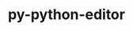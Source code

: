 ---
title: "py-python-editor"
layout: cache
categories: [package, develop]
meta: {"versions": ["1.0.4"], "compilers": ["apple-clang@=14.0.0", "apple-clang@=14.0.3", "gcc@=11.1.0", "gcc@=11.3.0"], "oss": ["ubuntu20.04", "ubuntu22.04", "ventura"], "platforms": ["darwin", "linux"], "targets": ["aarch64", "ppc64le", "x86_64_v3"], "stacks": ["e4s", "e4s-power", "ml-darwin-aarch64-mps", "ml-linux-x86_64-cpu", "ml-linux-x86_64-cuda", "root"], "num_specs": 28, "num_specs_by_stack": {"ml-darwin-aarch64-mps": 8, "root": 28, "e4s-power": 7, "e4s": 6, "ml-linux-x86_64-cpu": 7, "ml-linux-x86_64-cuda": 7}}
spec_details: [{"hash": "ttcsjxwb5z6iwiqdwhi2ev5crjoas7vm", "compiler": "apple-clang@=14.0.0", "versions": ["1.0.4"], "os": "ventura", "platform": "darwin", "target": "aarch64", "variants": ["build_system=python_pip"], "stacks": ["ml-darwin-aarch64-mps", "root"], "size": "-", "tarball": "https://binaries.spack.io/develop/build_cache/darwin-ventura-aarch64/apple-clang-14.0.0/py-python-editor-1.0.4/darwin-ventura-aarch64-apple-clang-14.0.0-py-python-editor-1.0.4-ttcsjxwb5z6iwiqdwhi2ev5crjoas7vm.spack"}, {"hash": "k65qvwg5zsjoqstrnwevne3a7ycvm2bk", "compiler": "apple-clang@=14.0.0", "versions": ["1.0.4"], "os": "ventura", "platform": "darwin", "target": "aarch64", "variants": ["build_system=python_pip"], "stacks": ["ml-darwin-aarch64-mps", "root"], "size": "-", "tarball": "https://binaries.spack.io/develop/build_cache/darwin-ventura-aarch64/apple-clang-14.0.0/py-python-editor-1.0.4/darwin-ventura-aarch64-apple-clang-14.0.0-py-python-editor-1.0.4-k65qvwg5zsjoqstrnwevne3a7ycvm2bk.spack"}, {"hash": "unfzbjpjc3oihg6is7xe76tzimu5qlqg", "compiler": "apple-clang@=14.0.0", "versions": ["1.0.4"], "os": "ventura", "platform": "darwin", "target": "aarch64", "variants": ["build_system=python_pip"], "stacks": ["ml-darwin-aarch64-mps", "root"], "size": "-", "tarball": "https://binaries.spack.io/develop/build_cache/darwin-ventura-aarch64/apple-clang-14.0.0/py-python-editor-1.0.4/darwin-ventura-aarch64-apple-clang-14.0.0-py-python-editor-1.0.4-unfzbjpjc3oihg6is7xe76tzimu5qlqg.spack"}, {"hash": "s677k576adxvngeisdzxmmnetb4k76da", "compiler": "apple-clang@=14.0.0", "versions": ["1.0.4"], "os": "ventura", "platform": "darwin", "target": "aarch64", "variants": ["build_system=python_pip"], "stacks": ["ml-darwin-aarch64-mps", "root"], "size": "-", "tarball": "https://binaries.spack.io/develop/build_cache/darwin-ventura-aarch64/apple-clang-14.0.0/py-python-editor-1.0.4/darwin-ventura-aarch64-apple-clang-14.0.0-py-python-editor-1.0.4-s677k576adxvngeisdzxmmnetb4k76da.spack"}, {"hash": "7d2lspywobsu2uso7akxi54fqb3ggbzz", "compiler": "apple-clang@=14.0.0", "versions": ["1.0.4"], "os": "ventura", "platform": "darwin", "target": "aarch64", "variants": ["build_system=python_pip"], "stacks": ["ml-darwin-aarch64-mps", "root"], "size": "-", "tarball": "https://binaries.spack.io/develop/build_cache/darwin-ventura-aarch64/apple-clang-14.0.0/py-python-editor-1.0.4/darwin-ventura-aarch64-apple-clang-14.0.0-py-python-editor-1.0.4-7d2lspywobsu2uso7akxi54fqb3ggbzz.spack"}, {"hash": "jromuq6ivlshhulnz3boggdapfyx2z25", "compiler": "apple-clang@=14.0.0", "versions": ["1.0.4"], "os": "ventura", "platform": "darwin", "target": "aarch64", "variants": ["build_system=python_pip"], "stacks": ["ml-darwin-aarch64-mps", "root"], "size": "-", "tarball": "https://binaries.spack.io/develop/build_cache/darwin-ventura-aarch64/apple-clang-14.0.0/py-python-editor-1.0.4/darwin-ventura-aarch64-apple-clang-14.0.0-py-python-editor-1.0.4-jromuq6ivlshhulnz3boggdapfyx2z25.spack"}, {"hash": "wdoge3ukamomfbyxu47pecs2qkwaz6tr", "compiler": "apple-clang@=14.0.3", "versions": ["1.0.4"], "os": "ventura", "platform": "darwin", "target": "aarch64", "variants": ["build_system=python_pip"], "stacks": ["ml-darwin-aarch64-mps", "root"], "size": "-", "tarball": "https://binaries.spack.io/develop/build_cache/darwin-ventura-aarch64/apple-clang-14.0.3/py-python-editor-1.0.4/darwin-ventura-aarch64-apple-clang-14.0.3-py-python-editor-1.0.4-wdoge3ukamomfbyxu47pecs2qkwaz6tr.spack"}, {"hash": "fmie23rys54wi6tmgmixxr3qqnd3f6tc", "compiler": "apple-clang@=14.0.3", "versions": ["1.0.4"], "os": "ventura", "platform": "darwin", "target": "aarch64", "variants": ["build_system=python_pip"], "stacks": ["ml-darwin-aarch64-mps", "root"], "size": "-", "tarball": "https://binaries.spack.io/develop/build_cache/darwin-ventura-aarch64/apple-clang-14.0.3/py-python-editor-1.0.4/darwin-ventura-aarch64-apple-clang-14.0.3-py-python-editor-1.0.4-fmie23rys54wi6tmgmixxr3qqnd3f6tc.spack"}, {"hash": "etcnzunoxyqhkxowzoa3ehjok2wheuul", "compiler": "gcc@=11.1.0", "versions": ["1.0.4"], "os": "ubuntu20.04", "platform": "linux", "target": "ppc64le", "variants": ["build_system=python_pip"], "stacks": ["e4s-power", "root"], "size": "-", "tarball": "https://binaries.spack.io/develop/build_cache/linux-ubuntu20.04-ppc64le/gcc-11.1.0/py-python-editor-1.0.4/linux-ubuntu20.04-ppc64le-gcc-11.1.0-py-python-editor-1.0.4-etcnzunoxyqhkxowzoa3ehjok2wheuul.spack"}, {"hash": "53b747fizwhtx5nwvpgvrewryf7fagyb", "compiler": "gcc@=11.1.0", "versions": ["1.0.4"], "os": "ubuntu20.04", "platform": "linux", "target": "ppc64le", "variants": ["build_system=python_pip"], "stacks": ["e4s-power", "root"], "size": "-", "tarball": "https://binaries.spack.io/develop/build_cache/linux-ubuntu20.04-ppc64le/gcc-11.1.0/py-python-editor-1.0.4/linux-ubuntu20.04-ppc64le-gcc-11.1.0-py-python-editor-1.0.4-53b747fizwhtx5nwvpgvrewryf7fagyb.spack"}, {"hash": "o5pbiqevy3ukprorbsymbcesgpa4vu6d", "compiler": "gcc@=11.1.0", "versions": ["1.0.4"], "os": "ubuntu20.04", "platform": "linux", "target": "ppc64le", "variants": ["build_system=python_pip"], "stacks": ["e4s-power", "root"], "size": "-", "tarball": "https://binaries.spack.io/develop/build_cache/linux-ubuntu20.04-ppc64le/gcc-11.1.0/py-python-editor-1.0.4/linux-ubuntu20.04-ppc64le-gcc-11.1.0-py-python-editor-1.0.4-o5pbiqevy3ukprorbsymbcesgpa4vu6d.spack"}, {"hash": "2ksut5ffzapohwvyjivhlot4krgo7l54", "compiler": "gcc@=11.1.0", "versions": ["1.0.4"], "os": "ubuntu20.04", "platform": "linux", "target": "ppc64le", "variants": ["build_system=python_pip"], "stacks": ["e4s-power", "root"], "size": "-", "tarball": "https://binaries.spack.io/develop/build_cache/linux-ubuntu20.04-ppc64le/gcc-11.1.0/py-python-editor-1.0.4/linux-ubuntu20.04-ppc64le-gcc-11.1.0-py-python-editor-1.0.4-2ksut5ffzapohwvyjivhlot4krgo7l54.spack"}, {"hash": "hdeneyltvychqpnwe7hxm4lt6eafgvab", "compiler": "gcc@=11.1.0", "versions": ["1.0.4"], "os": "ubuntu20.04", "platform": "linux", "target": "ppc64le", "variants": ["build_system=python_pip"], "stacks": ["e4s-power", "root"], "size": "-", "tarball": "https://binaries.spack.io/develop/build_cache/linux-ubuntu20.04-ppc64le/gcc-11.1.0/py-python-editor-1.0.4/linux-ubuntu20.04-ppc64le-gcc-11.1.0-py-python-editor-1.0.4-hdeneyltvychqpnwe7hxm4lt6eafgvab.spack"}, {"hash": "go2nf26kfd7oscgriqldlzcrpbzgum7g", "compiler": "gcc@=11.1.0", "versions": ["1.0.4"], "os": "ubuntu20.04", "platform": "linux", "target": "ppc64le", "variants": ["build_system=python_pip"], "stacks": ["e4s-power", "root"], "size": "-", "tarball": "https://binaries.spack.io/develop/build_cache/linux-ubuntu20.04-ppc64le/gcc-11.1.0/py-python-editor-1.0.4/linux-ubuntu20.04-ppc64le-gcc-11.1.0-py-python-editor-1.0.4-go2nf26kfd7oscgriqldlzcrpbzgum7g.spack"}, {"hash": "m4vik3gq6adp4teviljgzmqgusg2ispc", "compiler": "gcc@=11.1.0", "versions": ["1.0.4"], "os": "ubuntu20.04", "platform": "linux", "target": "ppc64le", "variants": ["build_system=python_pip"], "stacks": ["e4s-power", "root"], "size": "-", "tarball": "https://binaries.spack.io/develop/build_cache/linux-ubuntu20.04-ppc64le/gcc-11.1.0/py-python-editor-1.0.4/linux-ubuntu20.04-ppc64le-gcc-11.1.0-py-python-editor-1.0.4-m4vik3gq6adp4teviljgzmqgusg2ispc.spack"}, {"hash": "ec4xtdgu6ic5bbgwcctjt4ts4l3m6vgl", "compiler": "gcc@=11.1.0", "versions": ["1.0.4"], "os": "ubuntu20.04", "platform": "linux", "target": "x86_64_v3", "variants": ["build_system=python_pip"], "stacks": ["e4s", "root"], "size": "-", "tarball": "https://binaries.spack.io/develop/build_cache/linux-ubuntu20.04-x86_64_v3/gcc-11.1.0/py-python-editor-1.0.4/linux-ubuntu20.04-x86_64_v3-gcc-11.1.0-py-python-editor-1.0.4-ec4xtdgu6ic5bbgwcctjt4ts4l3m6vgl.spack"}, {"hash": "eenp2zr4uhwcm7kya2uqpqeb6jamysfa", "compiler": "gcc@=11.1.0", "versions": ["1.0.4"], "os": "ubuntu20.04", "platform": "linux", "target": "x86_64_v3", "variants": ["build_system=python_pip"], "stacks": ["e4s", "root"], "size": "-", "tarball": "https://binaries.spack.io/develop/build_cache/linux-ubuntu20.04-x86_64_v3/gcc-11.1.0/py-python-editor-1.0.4/linux-ubuntu20.04-x86_64_v3-gcc-11.1.0-py-python-editor-1.0.4-eenp2zr4uhwcm7kya2uqpqeb6jamysfa.spack"}, {"hash": "u46c3px34lm26film4uiqfqyfvkwcsuc", "compiler": "gcc@=11.1.0", "versions": ["1.0.4"], "os": "ubuntu20.04", "platform": "linux", "target": "x86_64_v3", "variants": ["build_system=python_pip"], "stacks": ["e4s", "root"], "size": "-", "tarball": "https://binaries.spack.io/develop/build_cache/linux-ubuntu20.04-x86_64_v3/gcc-11.1.0/py-python-editor-1.0.4/linux-ubuntu20.04-x86_64_v3-gcc-11.1.0-py-python-editor-1.0.4-u46c3px34lm26film4uiqfqyfvkwcsuc.spack"}, {"hash": "avh4ecn2ejx3fv4wawoo2smrqlrsi2nq", "compiler": "gcc@=11.1.0", "versions": ["1.0.4"], "os": "ubuntu20.04", "platform": "linux", "target": "x86_64_v3", "variants": ["build_system=python_pip"], "stacks": ["e4s", "root"], "size": "-", "tarball": "https://binaries.spack.io/develop/build_cache/linux-ubuntu20.04-x86_64_v3/gcc-11.1.0/py-python-editor-1.0.4/linux-ubuntu20.04-x86_64_v3-gcc-11.1.0-py-python-editor-1.0.4-avh4ecn2ejx3fv4wawoo2smrqlrsi2nq.spack"}, {"hash": "42nxvy6gu22lljfkuhnuuzastjh73j7n", "compiler": "gcc@=11.1.0", "versions": ["1.0.4"], "os": "ubuntu20.04", "platform": "linux", "target": "x86_64_v3", "variants": ["build_system=python_pip"], "stacks": ["e4s", "root"], "size": "-", "tarball": "https://binaries.spack.io/develop/build_cache/linux-ubuntu20.04-x86_64_v3/gcc-11.1.0/py-python-editor-1.0.4/linux-ubuntu20.04-x86_64_v3-gcc-11.1.0-py-python-editor-1.0.4-42nxvy6gu22lljfkuhnuuzastjh73j7n.spack"}, {"hash": "kcgztvi7xveaioson675znntx4sxqdmj", "compiler": "gcc@=11.1.0", "versions": ["1.0.4"], "os": "ubuntu20.04", "platform": "linux", "target": "x86_64_v3", "variants": ["build_system=python_pip"], "stacks": ["e4s", "root"], "size": "-", "tarball": "https://binaries.spack.io/develop/build_cache/linux-ubuntu20.04-x86_64_v3/gcc-11.1.0/py-python-editor-1.0.4/linux-ubuntu20.04-x86_64_v3-gcc-11.1.0-py-python-editor-1.0.4-kcgztvi7xveaioson675znntx4sxqdmj.spack"}, {"hash": "wo63jxzvfzclkdzescuevylorqguh3nz", "compiler": "gcc@=11.3.0", "versions": ["1.0.4"], "os": "ubuntu22.04", "platform": "linux", "target": "x86_64_v3", "variants": ["build_system=python_pip"], "stacks": ["ml-linux-x86_64-cpu", "root", "ml-linux-x86_64-cuda"], "size": "-", "tarball": "https://binaries.spack.io/develop/build_cache/linux-ubuntu22.04-x86_64_v3/gcc-11.3.0/py-python-editor-1.0.4/linux-ubuntu22.04-x86_64_v3-gcc-11.3.0-py-python-editor-1.0.4-wo63jxzvfzclkdzescuevylorqguh3nz.spack"}, {"hash": "cb2uivq6seng37tqrvkj6vzsroa6xgvl", "compiler": "gcc@=11.3.0", "versions": ["1.0.4"], "os": "ubuntu22.04", "platform": "linux", "target": "x86_64_v3", "variants": ["build_system=python_pip"], "stacks": ["ml-linux-x86_64-cpu", "root", "ml-linux-x86_64-cuda"], "size": "-", "tarball": "https://binaries.spack.io/develop/build_cache/linux-ubuntu22.04-x86_64_v3/gcc-11.3.0/py-python-editor-1.0.4/linux-ubuntu22.04-x86_64_v3-gcc-11.3.0-py-python-editor-1.0.4-cb2uivq6seng37tqrvkj6vzsroa6xgvl.spack"}, {"hash": "ujkjkyr7qbu7fiwhanzgkavsiso4im2r", "compiler": "gcc@=11.3.0", "versions": ["1.0.4"], "os": "ubuntu22.04", "platform": "linux", "target": "x86_64_v3", "variants": ["build_system=python_pip"], "stacks": ["ml-linux-x86_64-cpu", "root", "ml-linux-x86_64-cuda"], "size": "-", "tarball": "https://binaries.spack.io/develop/build_cache/linux-ubuntu22.04-x86_64_v3/gcc-11.3.0/py-python-editor-1.0.4/linux-ubuntu22.04-x86_64_v3-gcc-11.3.0-py-python-editor-1.0.4-ujkjkyr7qbu7fiwhanzgkavsiso4im2r.spack"}, {"hash": "yghsdwvwzcvbfl2rnstrvhjcf4q25shj", "compiler": "gcc@=11.3.0", "versions": ["1.0.4"], "os": "ubuntu22.04", "platform": "linux", "target": "x86_64_v3", "variants": ["build_system=python_pip"], "stacks": ["ml-linux-x86_64-cpu", "root", "ml-linux-x86_64-cuda"], "size": "-", "tarball": "https://binaries.spack.io/develop/build_cache/linux-ubuntu22.04-x86_64_v3/gcc-11.3.0/py-python-editor-1.0.4/linux-ubuntu22.04-x86_64_v3-gcc-11.3.0-py-python-editor-1.0.4-yghsdwvwzcvbfl2rnstrvhjcf4q25shj.spack"}, {"hash": "hg7k2xb53izkc4mlbywopfv7j7un3lm4", "compiler": "gcc@=11.3.0", "versions": ["1.0.4"], "os": "ubuntu22.04", "platform": "linux", "target": "x86_64_v3", "variants": ["build_system=python_pip"], "stacks": ["ml-linux-x86_64-cpu", "root", "ml-linux-x86_64-cuda"], "size": "-", "tarball": "https://binaries.spack.io/develop/build_cache/linux-ubuntu22.04-x86_64_v3/gcc-11.3.0/py-python-editor-1.0.4/linux-ubuntu22.04-x86_64_v3-gcc-11.3.0-py-python-editor-1.0.4-hg7k2xb53izkc4mlbywopfv7j7un3lm4.spack"}, {"hash": "tbfz4ouc62flyqgcwyj52xyv5mop47sy", "compiler": "gcc@=11.3.0", "versions": ["1.0.4"], "os": "ubuntu22.04", "platform": "linux", "target": "x86_64_v3", "variants": ["build_system=python_pip"], "stacks": ["ml-linux-x86_64-cpu", "root", "ml-linux-x86_64-cuda"], "size": "-", "tarball": "https://binaries.spack.io/develop/build_cache/linux-ubuntu22.04-x86_64_v3/gcc-11.3.0/py-python-editor-1.0.4/linux-ubuntu22.04-x86_64_v3-gcc-11.3.0-py-python-editor-1.0.4-tbfz4ouc62flyqgcwyj52xyv5mop47sy.spack"}, {"hash": "octserkjnkgk2ztb3bwj6e5acs52mvag", "compiler": "gcc@=11.3.0", "versions": ["1.0.4"], "os": "ubuntu22.04", "platform": "linux", "target": "x86_64_v3", "variants": ["build_system=python_pip"], "stacks": ["ml-linux-x86_64-cpu", "root", "ml-linux-x86_64-cuda"], "size": "-", "tarball": "https://binaries.spack.io/develop/build_cache/linux-ubuntu22.04-x86_64_v3/gcc-11.3.0/py-python-editor-1.0.4/linux-ubuntu22.04-x86_64_v3-gcc-11.3.0-py-python-editor-1.0.4-octserkjnkgk2ztb3bwj6e5acs52mvag.spack"}]
---